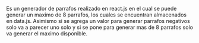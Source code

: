 Es un generador de parrafos realizado en react.js en el cual se puede generar un maximo de 8 parrafos, los cuales se encuentran almacenados en data.js. Asimismo si se agrega un valor para generar parrafos negativos solo va a parecer uno solo y si se pone para generar mas de 8 parrafos solo va generar el maximo disponible.
